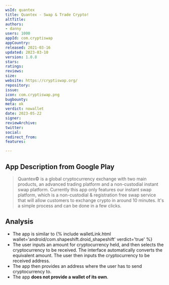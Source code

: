 ```yaml
---
wsId: quantex
title: Quantex - Swap & Trade Crypto!
altTitle: 
authors:
- danny 
users: 1000
appId: com.cryptiswap
appCountry: 
released: 2021-03-16
updated: 2023-03-10
version: 1.0.8
stars: 
ratings: 
reviews: 
size: 
website: https://cryptiswap.org/
repository: 
issue: 
icon: com.cryptiswap.png
bugbounty: 
meta: ok
verdict: nowallet
date: 2023-05-22
signer: 
reviewArchive: 
twitter: 
social: 
redirect_from: 
features: 

---
```


## App Description from Google Play 

> Quantex© is a global cryptocurrency exchange with two main products, an advanced trading platform and a non-custodial instant swap platform. Currently this app only features our instant swap platform, which is a non-custodial & registration free swap service that will allow customers to exchange crypto in around 10 minutes. It's a simple process and can be done in a few clicks.

## Analysis 

- The app is similar to {% include walletLink.html wallet='android/com.shapeshift.droid_shapeshift' verdict='true' %}
- The user inputs an amount for cryptocurrency held, and then selects the cryptocurrency to be received. The interface automatically converts the equivalent amount. The user then inputs the cryptocurrency to be received address. 
- The app then provides an address where the user has to send cryptocurrency to. 
- The app **does not provide a wallet of its own**.